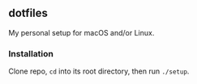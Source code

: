## dotfiles

My personal setup for macOS and/or Linux. 

### Installation

Clone repo, `cd` into its root directory, then run `./setup`.


